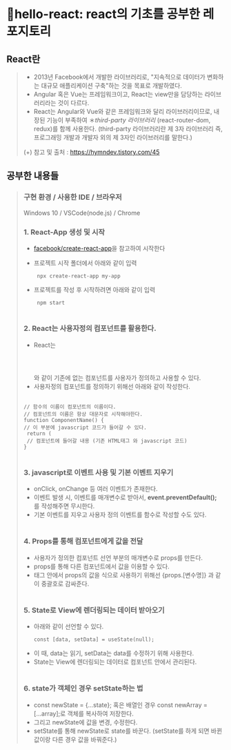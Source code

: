 # 🙌hello-react: react의 기초를 공부한 레포지토리

## React란
> - 2013년 Facebook에서 개발한 라이브러리로, "지속적으로 데이터가 변화하는 대규모 애플리케이션 구축"하는 것을 목표로 개발하였다.
> - Angular 혹은 Vue는 프레임워크이고, React는 view만을 담당하는 라이브러리라는 것이 다르다.
> - React는 Angular와 Vue와 같은 프레임워크와 달리 라이브러리이므로, 내장된 기능이 부족하여 ＊*third-party 라이브러리* (react-router-dom, redux)를 함께 사용한다. (third-party 라이브러리란 제 3자 라이브러리 즉, 프로그래밍 개발과 개발자 외의 제 3자인 라이브러리를 말한다.)
> 
> (+) 참고 및 출처 : https://hymndev.tistory.com/45
## 공부한 내용들
> ### 구현 환경 / 사용한 IDE / 브라우저
> Windows 10 / VSCode(node.js) / Chrome
> ### 1. React-App 생성 및 시작
> - <a href="https://github.com/facebook/create-react-app">facebook/create-react-app</a>을 참고하여 시작한다
> - 프로젝트 시작 폴더에서 아래와 같이 입력
> 
>   <pre><code> npx create-react-app my-app </code></pre>
> - 프로젝트를 작성 후 시작하려면 아래와 같이 입력
> 
>   <pre><code> npm start </code></pre>
> #
> ### 2. React는 사용자정의 컴포넌트를 활용한다.
> - React는 <Header></Header>와 같이 기존에 없는 컴포넌트를 사용자가 정의하고 사용할 수 있다.
> - 사용자정의 컴포넌트를 정의하기 위해선 아래와 같이 작성한다.
> <pre><code>
> // 함수의 이름이 컴포넌트의 이름이다.
> // 컴포넌트의 이름은 항상 대문자로 시작해야한다.
> function ComponentName() {
> // 이 부분에 javascript 코드가 들어갈 수 있다.
>  return (
>  // 컴포넌트에 들어갈 내용 (기존 HTML태그 와 javascript 코드)
> }
> </code></pre>
> 
> #
> ### 3. javascript로 이벤트 사용 및 기본 이벤트 지우기
> - onClick, onChange 등 여러 이벤트가 존재한다.
> - 이벤트 발생 시, 이벤트를 매개변수로 받아서, **event.preventDefault();** 를 작성해주면 무시한다.
> - 기본 이벤트를 지우고 사용자 정의 이벤트를 함수로 작성할 수도 있다.
> #
> ### 4. Props를 통해 컴포넌트에게 값을 전달
> - 사용자가 정의한 컴포넌트 선언 부분의 매개변수로 props를 만든다.
> - props를 통해 다른 컴포넌트에서 값을 이용할 수 있다.
> - 태그 안에서 props의 값을 식으로 사용하기 위해선 {props.[변수명]} 과 같이 중괄호로 감싸준다.
> #
> ### 5. State로 View에 렌더링되는 데이터 받아오기
> - 아래와 같이 선언할 수 있다.
>   <pre><code>const [data, setData] = useState(null);</code></pre>
> - 이 때, data는 읽기, setData는 data를 수정하기 위해 사용한다.
> - State는 View에 렌더링되는 데이터로 컴포넌트 안에서 관리된다.
> #
> ### 6. state가 객체인 경우 setState하는 법
> - const newState = {...state}; 혹은 배열인 경우 const newArray = [...array];로 객체를 복사하여 저장한다.
> - 그리고 newState에 값을 변경, 수정한다.
> - setState를 통해 newState로 state를 바꾼다. (setState를 하게 되면 바뀐 값이랑 다른 경우 값을 바꿔준다.)
> #
# 

